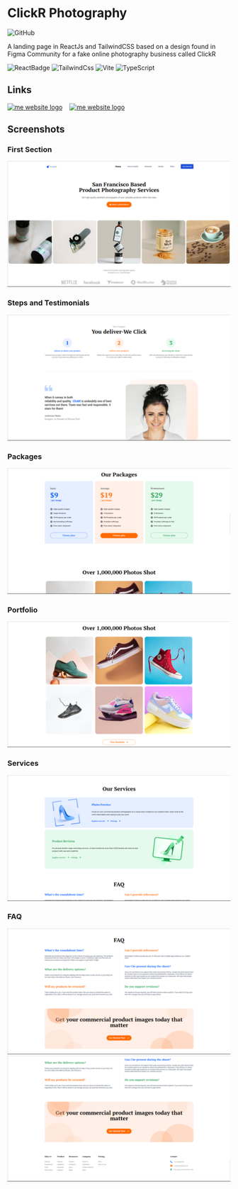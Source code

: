 # ClickR Photography

![GitHub](https://img.shields.io/github/license/spounka/clickr-landing-page)

A landing page in ReactJs and TailwindCSS based on a design found in Figma Community for a fake online photography
business called ClickR

![ReactBadge](https://img.shields.io/badge/React-20232A?style=for-the-badge&logo=react&logoColor=61DAFB)
![TailwindCss](https://img.shields.io/badge/Tailwind_CSS-38B2AC?style=for-the-badge&logo=tailwind-css&logoColor=white)
![Vite](https://img.shields.io/badge/vite-%23646CFF.svg?style=for-the-badge&logo=vite&logoColor=white)
![TypeScript](https://img.shields.io/badge/typescript-%23007ACC.svg?style=for-the-badge&logo=typescript&logoColor=white)

## Links

<div style="display: flex; gap:1rem; width: 100%;">
    <a href="https://clickr-sr6x.onrender.com/">
        <img alt="me website logo" src="https://img.shields.io/badge/website-000000?style=for-the-badge&logo=About.me&logoColor=white" />
    </a>
    <a href="https://www.figma.com/community/file/979703961394752403/clickr-photography-agency-landing-page?searchSessionId=lomrbl5n-s79fxk2887">
        <img alt="me website logo" src="https://img.shields.io/badge/Figma-F24E1E?style=for-the-badge&logo=figma&logoColor=white" />
    </a>
</div>

## Screenshots

### First Section

![Landing](./screenshots/landing-section.png)

### Steps and Testimonials

![Second](./screenshots/second-section.png)

### Packages

![Packages](./screenshots/packages.png)

### Portfolio

![Portfolio](./screenshots/portfolio.png)

### Services

![Services](./screenshots/services.png)

### FAQ

![FAQ](./screenshots/faq-cta.png)
![CTA](./screenshots/cta-footer.png)
